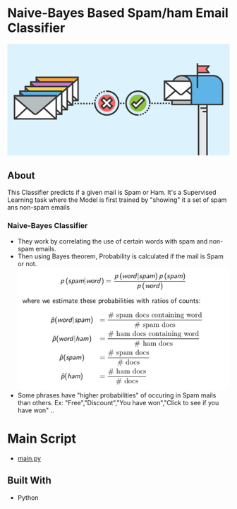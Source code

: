# Naive-Bayes Based Spam/ham Email Classifier
![Classifier](email-spam.jpg)

## About
This Classifier predicts if a given mail is Spam or Ham. It's a Supervised Learning task where the Model is first trained by "showing" it a set of spam ans non-spam emails

### Naive-Bayes Classifier

* They work by correlating the use of certain words with spam and non-spam emails.
* Then using Bayes theorem, Probability is calculated if the mail is Spam or not.
![Naive-Bayes](naive.PNG)
* Some phrases have "higher probabilities" of occuring in Spam mails than others. Ex: "Free","Discount","You have won","Click to see if you have won" ..

# Main Script

* [main.py](main.py)

## Built With

* Python


